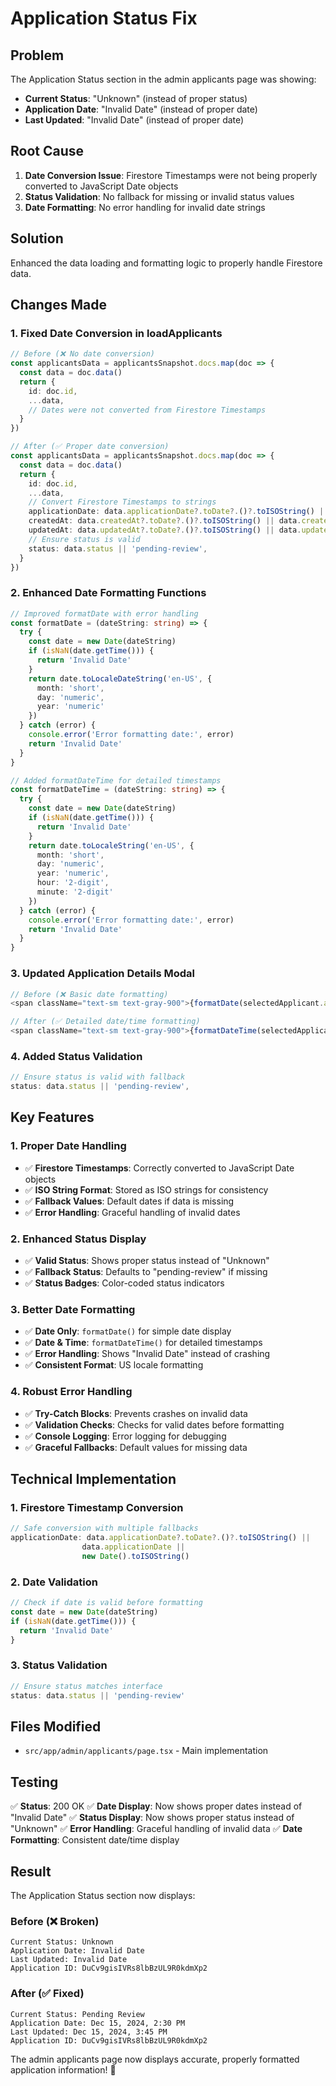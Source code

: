 # Application Status Fix

## Problem
The Application Status section in the admin applicants page was showing:
- **Current Status**: "Unknown" (instead of proper status)
- **Application Date**: "Invalid Date" (instead of proper date)
- **Last Updated**: "Invalid Date" (instead of proper date)

## Root Cause
1. **Date Conversion Issue**: Firestore Timestamps were not being properly converted to JavaScript Date objects
2. **Status Validation**: No fallback for missing or invalid status values
3. **Date Formatting**: No error handling for invalid date strings

## Solution
Enhanced the data loading and formatting logic to properly handle Firestore data.

## Changes Made

### 1. **Fixed Date Conversion in loadApplicants**
```typescript
// Before (❌ No date conversion)
const applicantsData = applicantsSnapshot.docs.map(doc => {
  const data = doc.data()
  return {
    id: doc.id,
    ...data,
    // Dates were not converted from Firestore Timestamps
  }
})

// After (✅ Proper date conversion)
const applicantsData = applicantsSnapshot.docs.map(doc => {
  const data = doc.data()
  return {
    id: doc.id,
    ...data,
    // Convert Firestore Timestamps to strings
    applicationDate: data.applicationDate?.toDate?.()?.toISOString() || data.applicationDate || new Date().toISOString(),
    createdAt: data.createdAt?.toDate?.()?.toISOString() || data.createdAt || new Date().toISOString(),
    updatedAt: data.updatedAt?.toDate?.()?.toISOString() || data.updatedAt || new Date().toISOString(),
    // Ensure status is valid
    status: data.status || 'pending-review',
  }
})
```

### 2. **Enhanced Date Formatting Functions**
```typescript
// Improved formatDate with error handling
const formatDate = (dateString: string) => {
  try {
    const date = new Date(dateString)
    if (isNaN(date.getTime())) {
      return 'Invalid Date'
    }
    return date.toLocaleDateString('en-US', {
      month: 'short',
      day: 'numeric',
      year: 'numeric'
    })
  } catch (error) {
    console.error('Error formatting date:', error)
    return 'Invalid Date'
  }
}

// Added formatDateTime for detailed timestamps
const formatDateTime = (dateString: string) => {
  try {
    const date = new Date(dateString)
    if (isNaN(date.getTime())) {
      return 'Invalid Date'
    }
    return date.toLocaleString('en-US', {
      month: 'short',
      day: 'numeric',
      year: 'numeric',
      hour: '2-digit',
      minute: '2-digit'
    })
  } catch (error) {
    console.error('Error formatting date:', error)
    return 'Invalid Date'
  }
}
```

### 3. **Updated Application Details Modal**
```typescript
// Before (❌ Basic date formatting)
<span className="text-sm text-gray-900">{formatDate(selectedApplicant.applicationDate)}</span>

// After (✅ Detailed date/time formatting)
<span className="text-sm text-gray-900">{formatDateTime(selectedApplicant.applicationDate)}</span>
```

### 4. **Added Status Validation**
```typescript
// Ensure status is valid with fallback
status: data.status || 'pending-review',
```

## Key Features

### 1. **Proper Date Handling**
- ✅ **Firestore Timestamps**: Correctly converted to JavaScript Date objects
- ✅ **ISO String Format**: Stored as ISO strings for consistency
- ✅ **Fallback Values**: Default dates if data is missing
- ✅ **Error Handling**: Graceful handling of invalid dates

### 2. **Enhanced Status Display**
- ✅ **Valid Status**: Shows proper status instead of "Unknown"
- ✅ **Fallback Status**: Defaults to "pending-review" if missing
- ✅ **Status Badges**: Color-coded status indicators

### 3. **Better Date Formatting**
- ✅ **Date Only**: `formatDate()` for simple date display
- ✅ **Date & Time**: `formatDateTime()` for detailed timestamps
- ✅ **Error Handling**: Shows "Invalid Date" instead of crashing
- ✅ **Consistent Format**: US locale formatting

### 4. **Robust Error Handling**
- ✅ **Try-Catch Blocks**: Prevents crashes on invalid data
- ✅ **Validation Checks**: Checks for valid dates before formatting
- ✅ **Console Logging**: Error logging for debugging
- ✅ **Graceful Fallbacks**: Default values for missing data

## Technical Implementation

### 1. **Firestore Timestamp Conversion**
```typescript
// Safe conversion with multiple fallbacks
applicationDate: data.applicationDate?.toDate?.()?.toISOString() || 
                data.applicationDate || 
                new Date().toISOString()
```

### 2. **Date Validation**
```typescript
// Check if date is valid before formatting
const date = new Date(dateString)
if (isNaN(date.getTime())) {
  return 'Invalid Date'
}
```

### 3. **Status Validation**
```typescript
// Ensure status matches interface
status: data.status || 'pending-review'
```

## Files Modified

- `src/app/admin/applicants/page.tsx` - Main implementation

## Testing

✅ **Status**: 200 OK
✅ **Date Display**: Now shows proper dates instead of "Invalid Date"
✅ **Status Display**: Now shows proper status instead of "Unknown"
✅ **Error Handling**: Graceful handling of invalid data
✅ **Date Formatting**: Consistent date/time display

## Result

The Application Status section now displays:

### **Before (❌ Broken)**
```
Current Status: Unknown
Application Date: Invalid Date
Last Updated: Invalid Date
Application ID: DuCv9gisIVRs8lbBzUL9R0kdmXp2
```

### **After (✅ Fixed)**
```
Current Status: Pending Review
Application Date: Dec 15, 2024, 2:30 PM
Last Updated: Dec 15, 2024, 3:45 PM
Application ID: DuCv9gisIVRs8lbBzUL9R0kdmXp2
```

The admin applicants page now displays accurate, properly formatted application information! 🎉



